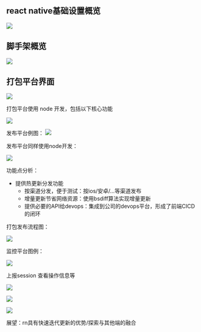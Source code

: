 ## react native基础设置概览

![](https://tva1.sinaimg.cn/large/008i3skNly1grz7zm9d51j30rs0dqqqx.jpg)

## 脚手架概览

![](https://tva1.sinaimg.cn/large/008i3skNly1grz8f7lhd5j31cc0rgtcm.jpg)

## 打包平台界面

![](https://tva1.sinaimg.cn/large/008i3skNly1grz8qyt985j313c0ryad0.jpg)

打包平台使用 node 开发，包括以下核心功能

![](https://tva1.sinaimg.cn/large/008i3skNly1grz95k21dkj30rs0dy0z7.jpg)

发布平台例图：
![](https://tva1.sinaimg.cn/large/008i3skNly1grz9o155saj30rs0e8tie.jpg)

发布平台同样使用node开发：

![](https://tva1.sinaimg.cn/large/008i3skNly1grz9o2hpxkj30rs0fkjyf.jpg)

功能点分析：

- 提供热更新分发功能
  - 按渠道分发，便于测试：按ios/安卓/...等渠道发布
  - 增量更新节省网络资源：使用bsdiff算法实现增量更新
  - 提供必要的API给devops：集成到公司的devops平台，形成了前端CICD的闭环

打包发布流程图：

![](https://tva1.sinaimg.cn/large/008i3skNly1grz9ws393hj30rs0eytgf.jpg)

监控平台图例：

![](https://tva1.sinaimg.cn/large/008i3skNly1grza7t2vnzj30rs0eq46a.jpg)

上报session 查看操作信息等

![](https://tva1.sinaimg.cn/large/008i3skNly1grzain7zl1j30rs0gadlr.jpg)

![](https://tva1.sinaimg.cn/large/008i3skNly1grzaiotq88j30rs0csqd1.jpg)

![](https://tva1.sinaimg.cn/large/008i3skNly1grzaiqg6pzj30rs0bun65.jpg)

展望：rn具有快速迭代更新的优势/探索与其他端的融合